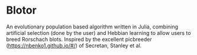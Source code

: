 # Blotor
An evolutionary population based algorithm written in Julia, combining artificial selection (done by the user) and Hebbian learning to allow users to breed Rorschach blots.  Inspired by the excellent picbreeder (https://nbenko1.github.io/#/) of Secretan, Stanley et al.
